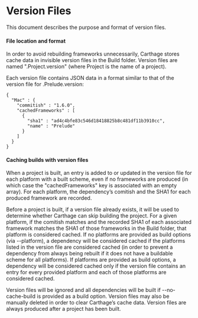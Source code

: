 # Version Files

This document describes the purpose and format of version files.

#### File location and format

In order to avoid rebuilding frameworks unnecessarily, Carthage stores cache data in invisible version files in the Build folder.  Version files are named ".Project.version" (where Project is the name of a project).

Each version file contains JSON data in a format similar to that of the version file for .Prelude.version:

    {
      "Mac" : {
        "commitish" : "1.6.0",
        "cachedFrameworks" : [
          {
            "sha1" : "ad4c4bfe83c546d18418825b8c481df11b3910cc",
            "name" : "Prelude"
          }
        ]
      }
    }

#### Caching builds with version files

When a project is built, an entry is added to or updated in the version file for each platform with a built scheme, even if no frameworks are produced (in which case the "cachedFrameworks" key is associated with an empty array).  For each platform, the dependency’s comitish and the SHA1 for each produced framework are recorded.

Before a project is built, if a version file already exists, it will be used to determine whether Carthage can skip building the project.  For a given platform, if the comitish matches and the recorded SHA1 of each associated framework matches the SHA1 of those frameworks in the Build folder, that platform is considered cached.  If no platforms are provided as build options (via --platform), a dependency will be considered cached if the platforms listed in the version file are considered cached (in order to prevent a dependency from always being rebuilt if it does not have a buildable scheme for all platforms).  If platforms are provided as build options, a dependency will be considered cached only if the version file contains an entry for every provided platform and each of those platforms are considered cached.

Version files will be ignored and all dependencies will be built if --no-cache-build is provided as a build option.  Version files may also be manually deleted in order to clear Carthage’s cache data.  Version files are always produced after a project has been built.